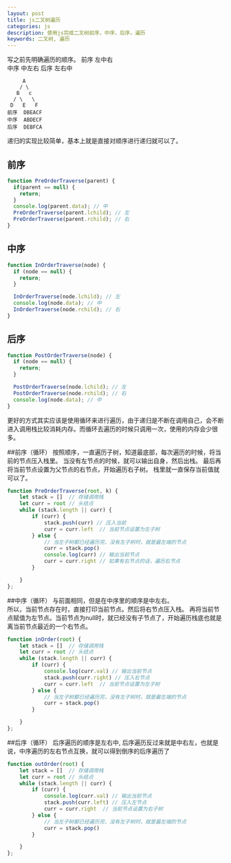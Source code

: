 ```yaml
---
layout: post
title: js二叉树遍历
categories: js
description: 使用js完成二叉树前序，中序，后序，遍历
keywords: 二叉树, 遍历
---
```

写之前先明确遍历的顺序。
前序 左中右  
中序 中左右 
后序 左右中 

```
     A
    / \
   B   c
  / \   \
 D   E   F
前序  DBEACF
中序  ABDECF
后序  DEBFCA
```
递归的实现比较简单，基本上就是直接对顺序进行递归就可以了。

## 前序
```js
function PreOrderTraverse(parent) {
  if(parent == null) {
    return;
  }
  console.log(parent.data); // 中
  PreOrderTraverse(parent.lchild); // 左
  PreOrderTraverse(parent.rchild); // 右
}
```

## 中序
```js
function InOrderTraverse(node) {
  if (node == null) {
    return;
  }

  InOrderTraverse(node.lchild); // 左
  console.log(node.data); // 中
  InOrderTraverse(node.rchild); // 右
}
```
## 后序
```js
function PostOrderTraverse(node) {
  if (node == null) {
    return;
  }

  PostOrderTraverse(node.lchild); // 左
  PostOrderTraverse(node.rchild); // 右
  console.log(node.data); // 中
}
```
更好的方式其实应该是使用循环来进行遍历，由于递归是不断在调用自己，会不断进入调用栈比较消耗内存。而循环去遍历的时候只调用一次，使用的内存会少很多。

##前序（循环）
按照顺序，一直遍历子树，知道最底部，每次遍历的时候，将当前的节点压入栈里。 
当没有左节点的时候，就可以输出自身，然后出栈。 
最后再将当前节点设置为父节点的右节点，开始遍历右子树。 
栈里就一直保存当前值就可以了。
```js
function PreOrderTraverse(root, k) {
    let stack = []  // 存储调用栈
    let curr = root // 头结点
    while (stack.length || curr) {
        if (curr) {
            stack.push(curr) // 压入当前
            curr = curr.left  // 当前节点设置为左子树
        } else {
            // 当左子树都已经遍历完，没有左子树时，就是最左端的节点
            curr = stack.pop()
            console.log(curr) // 输出当前节点
            curr = curr.right // 如果有右节点的话，遍历右节点
        }

    }
};
```
##中序（循环）
与前面相同，但是在中序里的顺序是中左右。  
所以，当前节点存在时，直接打印当前节点。然后将右节点压入栈。 
再将当前节点赋值为左节点。当前节点为null时，就已经没有子节点了，开始遍历栈底也就是离当前节点最近的一个右节点。
```js
function inOrder(root) {
    let stack = []  // 存储调用栈
    let curr = root // 头结点
    while (stack.length || curr) {
        if (curr) {
            console.log(curr.val) // 输出当前节点
            stack.push(curr.right) // 压入右节点
            curr = curr.left  // 当前节点设置为左子树
        } else {
            // 当左子树都已经遍历完，没有左子树时，就是最左端的节点
            curr = stack.pop()
        }

    }
};
```
##后序（循环）
后序遍历的顺序是左右中, 后序遍历反过来就是中右左，也就是说，中序遍历的左右节点互换，就可以得到倒序的后序遍历了

```js
function outOrder(root) {
    let stack = []  // 存储调用栈
    let curr = root // 头结点
    while (stack.length || curr) {
        if (curr) {
            console.log(curr.val) // 输出当前节点
            stack.push(curr.left) // 压入左节点
            curr = curr.right  // 当前节点设置为右子树
        } else {
            // 当左子树都已经遍历完，没有左子树时，就是最左端的节点
            curr = stack.pop()
        }

    }
};
```
